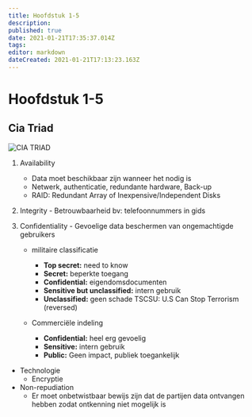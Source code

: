 ```yaml
---
title: Hoofdstuk 1-5
description: 
published: true
date: 2021-01-21T17:35:37.014Z
tags: 
editor: markdown
dateCreated: 2021-01-21T17:13:23.163Z
---
```


# Hoofdstuk 1-5

## Cia Triad
![CIA TRIAD](https://blog.jamestyson.co.uk/wp-content/uploads/2019/09/CIA-triad.png)
  1. Availability
    	- Data moet beschikbaar zijn wanneer het nodig is
        - Netwerk, authenticatie, redundante hardware, Back-up
        - RAID: Redundant Array of Inexpensive/Independent Disks

  2. Integrity
    - Betrouwbaarheid
     bv: telefoonnummers in gids

  3. Confidentiality
    - Gevoelige data beschermen van ongemachtigde gebruikers
      - militaire classificatie
        - **Top secret:** need to know
        - **Secret:** beperkte toegang
        - **Confidential:** eigendomsdocumenten
        - **Sensitive but unclassified:** intern gebruik
        - **Unclassified:** geen schade
      TSCSU:  U.S Can Stop Terrorism (reversed)

  	  - Commerciële indeling
        - **Confidential:** heel erg gevoelig
        - **Sensitive:** intern gebruik
        - **Public:** Geen impact, publiek toegankelijk

  - Technologie
      - Encryptie
  - Non-repudiation
      - Er moet onbetwistbaar bewijs zijn dat de partijen data ontvangen hebben zodat ontkenning niet mogelijk is
